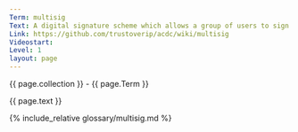 ```yaml
---
Term: multisig
Text: A digital signature scheme which allows a group of users to sign a single piece of digital data.
Link: https://github.com/trustoverip/acdc/wiki/multisig
Videostart: 
Level: 1
layout: page
---
```


{{ page.collection }} - {{ page.Term }}

   {{ page.text }}

{% include_relative glossary/multisig.md %}
